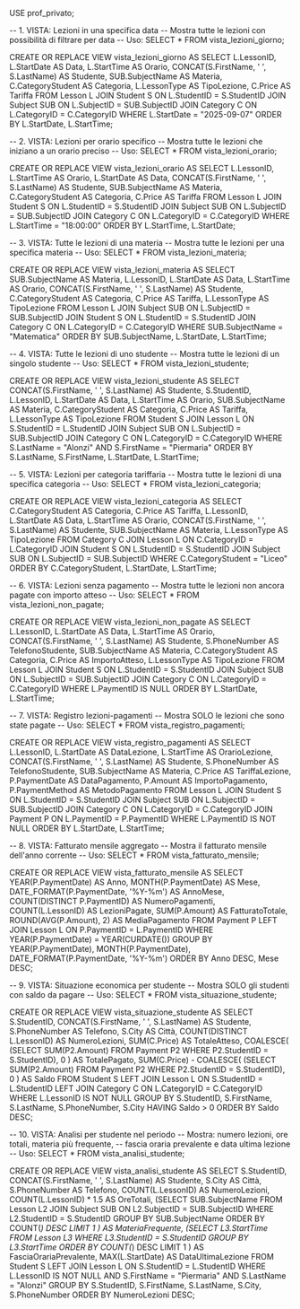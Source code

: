 USE prof_privato;

-- 1. VISTA: Lezioni in una specifica data
-- Mostra tutte le lezioni con possibilità di filtrare per data
-- Uso: SELECT * FROM vista_lezioni_giorno;

CREATE OR REPLACE VIEW vista_lezioni_giorno AS
SELECT 
    L.LessonID,
    L.StartDate AS Data,
    L.StartTime AS Orario,
    CONCAT(S.FirstName, ' ', S.LastName) AS Studente,
    SUB.SubjectName AS Materia,
    C.CategoryStudent AS Categoria,
    L.LessonType AS TipoLezione,
    C.Price AS Tariffa
FROM Lesson L
JOIN Student S ON L.StudentID = S.StudentID
JOIN Subject SUB ON L.SubjectID = SUB.SubjectID
JOIN Category C ON L.CategoryID = C.CategoryID
WHERE L.StartDate = "2025-09-07"
ORDER BY L.StartDate, L.StartTime;


-- 2. VISTA: Lezioni per orario specifico
-- Mostra tutte le lezioni che iniziano a un orario preciso
-- Uso: SELECT * FROM vista_lezioni_orario;

CREATE OR REPLACE VIEW vista_lezioni_orario AS
SELECT 
    L.LessonID,
    L.StartTime AS Orario,
    L.StartDate AS Data,
    CONCAT(S.FirstName, ' ', S.LastName) AS Studente,
    SUB.SubjectName AS Materia,
    C.CategoryStudent AS Categoria,
    C.Price AS Tariffa
FROM Lesson L
JOIN Student S ON L.StudentID = S.StudentID
JOIN Subject SUB ON L.SubjectID = SUB.SubjectID
JOIN Category C ON L.CategoryID = C.CategoryID
WHERE L.StartTime = "18:00:00"
ORDER BY L.StartTime, L.StartDate;


-- 3. VISTA: Tutte le lezioni di una materia
-- Mostra tutte le lezioni per una specifica materia
-- Uso: SELECT * FROM vista_lezioni_materia;

CREATE OR REPLACE VIEW vista_lezioni_materia AS
SELECT 
    SUB.SubjectName AS Materia,
    L.LessonID,
    L.StartDate AS Data,
    L.StartTime AS Orario,
    CONCAT(S.FirstName, ' ', S.LastName) AS Studente,
    C.CategoryStudent AS Categoria,
    C.Price AS Tariffa,
    L.LessonType AS TipoLezione
FROM Lesson L
JOIN Subject SUB ON L.SubjectID = SUB.SubjectID
JOIN Student S ON L.StudentID = S.StudentID
JOIN Category C ON L.CategoryID = C.CategoryID
WHERE SUB.SubjectName = "Matematica"
ORDER BY SUB.SubjectName, L.StartDate, L.StartTime;


-- 4. VISTA: Tutte le lezioni di uno studente
-- Mostra tutte le lezioni di un singolo studente
-- Uso: SELECT * FROM vista_lezioni_studente;

CREATE OR REPLACE VIEW vista_lezioni_studente AS
SELECT 
    CONCAT(S.FirstName, ' ', S.LastName) AS Studente,
    S.StudentID,
    L.LessonID,
    L.StartDate AS Data,
    L.StartTime AS Orario,
    SUB.SubjectName AS Materia,
    C.CategoryStudent AS Categoria,
    C.Price AS Tariffa,
    L.LessonType AS TipoLezione
FROM Student S
JOIN Lesson L ON S.StudentID = L.StudentID
JOIN Subject SUB ON L.SubjectID = SUB.SubjectID
JOIN Category C ON L.CategoryID = C.CategoryID
WHERE S.LastName = "Alonzi" AND S.FirstName = "Piermaria" 
ORDER BY S.LastName, S.FirstName, L.StartDate, L.StartTime;


-- 5. VISTA: Lezioni per categoria tariffaria
-- Mostra tutte le lezioni di una specifica categoria
-- Uso: SELECT * FROM vista_lezioni_categoria;

CREATE OR REPLACE VIEW vista_lezioni_categoria AS
SELECT 
    C.CategoryStudent AS Categoria,
    C.Price AS Tariffa,
    L.LessonID,
    L.StartDate AS Data,
    L.StartTime AS Orario,
    CONCAT(S.FirstName, ' ', S.LastName) AS Studente,
    SUB.SubjectName AS Materia,
    L.LessonType AS TipoLezione
FROM Category C
JOIN Lesson L ON C.CategoryID = L.CategoryID
JOIN Student S ON L.StudentID = S.StudentID
JOIN Subject SUB ON L.SubjectID = SUB.SubjectID
WHERE C.CategoryStudent = "Liceo"
ORDER BY C.CategoryStudent, L.StartDate, L.StartTime;


-- 6. VISTA: Lezioni senza pagamento
-- Mostra tutte le lezioni non ancora pagate con importo atteso
-- Uso: SELECT * FROM vista_lezioni_non_pagate;

CREATE OR REPLACE VIEW vista_lezioni_non_pagate AS
SELECT 
    L.LessonID,
    L.StartDate AS Data,
    L.StartTime AS Orario,
    CONCAT(S.FirstName, ' ', S.LastName) AS Studente,
    S.PhoneNumber AS TelefonoStudente,
    SUB.SubjectName AS Materia,
    C.CategoryStudent AS Categoria,
    C.Price AS ImportoAtteso,
    L.LessonType AS TipoLezione
FROM Lesson L
JOIN Student S ON L.StudentID = S.StudentID
JOIN Subject SUB ON L.SubjectID = SUB.SubjectID
JOIN Category C ON L.CategoryID = C.CategoryID
WHERE L.PaymentID IS NULL
ORDER BY L.StartDate, L.StartTime;


-- 7. VISTA: Registro lezioni-pagamenti
-- Mostra SOLO le lezioni che sono state pagate
-- Uso: SELECT * FROM vista_registro_pagamenti;

CREATE OR REPLACE VIEW vista_registro_pagamenti AS
SELECT 
    L.LessonID,
    L.StartDate AS DataLezione,
    L.StartTime AS OrarioLezione,
    CONCAT(S.FirstName, ' ', S.LastName) AS Studente,
    S.PhoneNumber AS TelefonoStudente,
    SUB.SubjectName AS Materia,
    C.Price AS TariffaLezione,
    P.PaymentDate AS DataPagamento,
    P.Amount AS ImportoPagamento,
    P.PaymentMethod AS MetodoPagamento
FROM Lesson L
JOIN Student S ON L.StudentID = S.StudentID
JOIN Subject SUB ON L.SubjectID = SUB.SubjectID
JOIN Category C ON L.CategoryID = C.CategoryID
JOIN Payment P ON L.PaymentID = P.PaymentID
WHERE L.PaymentID IS NOT NULL
ORDER BY L.StartDate, L.StartTime;


-- 8. VISTA: Fatturato mensile aggregato
-- Mostra il fatturato mensile dell'anno corrente
-- Uso: SELECT * FROM vista_fatturato_mensile;

CREATE OR REPLACE VIEW vista_fatturato_mensile AS
SELECT 
    YEAR(P.PaymentDate) AS Anno,
    MONTH(P.PaymentDate) AS Mese,
    DATE_FORMAT(P.PaymentDate, '%Y-%m') AS AnnoMese,
    COUNT(DISTINCT P.PaymentID) AS NumeroPagamenti,
    COUNT(L.LessonID) AS LezioniPagate,
    SUM(P.Amount) AS FatturatoTotale,
    ROUND(AVG(P.Amount), 2) AS MediaPagamento
FROM Payment P
LEFT JOIN Lesson L ON P.PaymentID = L.PaymentID
WHERE YEAR(P.PaymentDate) = YEAR(CURDATE())
GROUP BY YEAR(P.PaymentDate), MONTH(P.PaymentDate), DATE_FORMAT(P.PaymentDate, '%Y-%m')
ORDER BY Anno DESC, Mese DESC;


-- 9. VISTA: Situazione economica per studente
-- Mostra SOLO gli studenti con saldo da pagare
-- Uso: SELECT * FROM vista_situazione_studente;

CREATE OR REPLACE VIEW vista_situazione_studente AS
SELECT 
    S.StudentID,
    CONCAT(S.FirstName, ' ', S.LastName) AS Studente,
    S.PhoneNumber AS Telefono,
    S.City AS Città,
    COUNT(DISTINCT L.LessonID) AS NumeroLezioni,
    SUM(C.Price) AS TotaleAtteso,
    COALESCE(
        (SELECT SUM(P2.Amount) 
         FROM Payment P2 
         WHERE P2.StudentID = S.StudentID), 
        0
    ) AS TotalePagato,
    SUM(C.Price) - COALESCE(
        (SELECT SUM(P2.Amount) 
         FROM Payment P2 
         WHERE P2.StudentID = S.StudentID), 
        0
    ) AS Saldo
FROM Student S
LEFT JOIN Lesson L ON S.StudentID = L.StudentID
LEFT JOIN Category C ON L.CategoryID = C.CategoryID
WHERE L.LessonID IS NOT NULL
GROUP BY S.StudentID, S.FirstName, S.LastName, S.PhoneNumber, S.City
HAVING Saldo > 0
ORDER BY Saldo DESC;


-- 10. VISTA: Analisi per studente nel periodo
-- Mostra: numero lezioni, ore totali, materia più frequente, 
--         fascia oraria prevalente e data ultima lezione
-- Uso: SELECT * FROM vista_analisi_studente;

CREATE OR REPLACE VIEW vista_analisi_studente AS
SELECT 
    S.StudentID,
    CONCAT(S.FirstName, ' ', S.LastName) AS Studente,
    S.City AS Città,
    S.PhoneNumber AS Telefono,
    COUNT(L.LessonID) AS NumeroLezioni,
    COUNT(L.LessonID) * 1.5 AS OreTotali,
    (SELECT SUB.SubjectName
     FROM Lesson L2
     JOIN Subject SUB ON L2.SubjectID = SUB.SubjectID
     WHERE L2.StudentID = S.StudentID
     GROUP BY SUB.SubjectName
     ORDER BY COUNT(*) DESC
     LIMIT 1
    ) AS MateriaFrequente,
    (SELECT L3.StartTime
     FROM Lesson L3
     WHERE L3.StudentID = S.StudentID
     GROUP BY L3.StartTime
     ORDER BY COUNT(*) DESC
     LIMIT 1
    ) AS FasciaOrariaPrevalente,
    MAX(L.StartDate) AS DataUltimaLezione
FROM Student S
LEFT JOIN Lesson L ON S.StudentID = L.StudentID
WHERE L.LessonID IS NOT NULL AND S.FirstName = "Piermaria" AND S.LastName = "Alonzi"
GROUP BY S.StudentID, S.FirstName, S.LastName, S.City, S.PhoneNumber
ORDER BY NumeroLezioni DESC;